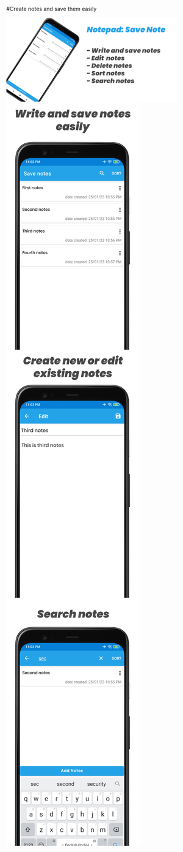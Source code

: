 #Create notes and save them easily

<!DOCTYPE html>
<html lang="en">
<head>
    <meta charset="UTF-8">
    <meta http-equiv="X-UA-Compatible" content="IE=edge">
    <meta name="viewport" content="width=device-width, initial-scale=1.0">
    <title>Document</title>
</head>
<body>
    <div style="display:flex;
	flex-direction:column;">
  <img src="./screenshots/notepad banner.png" width="450" title="hover text">
  <img src="./screenshots/create notes.png" width="350" title="hover text">
  <img src="./screenshots/edit notes.png" width="350" title="hover text">
  <img src="./screenshots/search notes.png" width="350" title="hover text">

</div>
</body>
</html>

